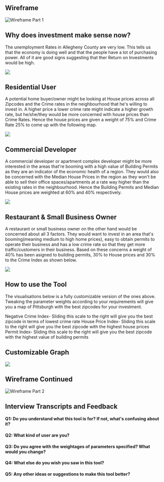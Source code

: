 
## Wireframe
![Wireframe Part 1](https://user-images.githubusercontent.com/56980097/74607257-5428b000-50a5-11ea-9fb2-790e98d34214.jpg)

## Why does investment make sense now?

The unemployment Rates in Allegheny County are very low. This tells us that the economy is doing well and that the people have a lot of purchasing power. All of it are good signs suggesting that ther Return on Investments would be high.

<div class='tableauPlaceholder' id='viz1581804189506' style='position: relative'><noscript><a href='#'><img alt=' ' src='https:&#47;&#47;public.tableau.com&#47;static&#47;images&#47;Un&#47;UnemploymentRate_15818041056040&#47;UnemploymentRate&#47;1_rss.png' style='border: none' /></a></noscript><object class='tableauViz'  style='display:none;'><param name='host_url' value='https%3A%2F%2Fpublic.tableau.com%2F' /> <param name='embed_code_version' value='3' /> <param name='site_root' value='' /><param name='name' value='UnemploymentRate_15818041056040&#47;UnemploymentRate' /><param name='tabs' value='no' /><param name='toolbar' value='yes' /><param name='static_image' value='https:&#47;&#47;public.tableau.com&#47;static&#47;images&#47;Un&#47;UnemploymentRate_15818041056040&#47;UnemploymentRate&#47;1.png' /> <param name='animate_transition' value='yes' /><param name='display_static_image' value='yes' /><param name='display_spinner' value='yes' /><param name='display_overlay' value='yes' /><param name='display_count' value='yes' /><param name='filter' value='publish=yes' /></object></div>
<script type='text/javascript'>                    var divElement = document.getElementById('viz1581804189506');                    var vizElement = divElement.getElementsByTagName('object')[0];                    vizElement.style.width='100%';vizElement.style.height=(divElement.offsetWidth*0.75)+'px';                    var scriptElement = document.createElement('script');                    scriptElement.src = 'https://public.tableau.com/javascripts/api/viz_v1.js';                    vizElement.parentNode.insertBefore(scriptElement, vizElement);                </script>

## Residential User

A potential home buyer/owner might be looking at House prices across all Zipcodes and the Crime rates in the neighbourhood that he's willing to invest in. A higher price a lower crime rate might indicate a higher growth rate, but he/she/they would be more concerned with house prices than Crime Rates. Hence the house prices are given a weight of 75% and Crime Rate 25% to come up with the following map. 

<div class='tableauPlaceholder' id='viz1581864602475' style='position: relative'><noscript><a href='#'><img alt=' ' src='https:&#47;&#47;public.tableau.com&#47;static&#47;images&#47;Re&#47;ResidentialUser&#47;AllinOne&#47;1_rss.png' style='border: none' /></a></noscript><object class='tableauViz'  style='display:none;'><param name='host_url' value='https%3A%2F%2Fpublic.tableau.com%2F' /> <param name='embed_code_version' value='3' /> <param name='site_root' value='' /><param name='name' value='ResidentialUser&#47;AllinOne' /><param name='tabs' value='no' /><param name='toolbar' value='yes' /><param name='static_image' value='https:&#47;&#47;public.tableau.com&#47;static&#47;images&#47;Re&#47;ResidentialUser&#47;AllinOne&#47;1.png' /> <param name='animate_transition' value='yes' /><param name='display_static_image' value='yes' /><param name='display_spinner' value='yes' /><param name='display_overlay' value='yes' /><param name='display_count' value='yes' /><param name='filter' value='publish=yes' /></object></div>
<script type='text/javascript'>                    var divElement = document.getElementById('viz1581864602475');                    var vizElement = divElement.getElementsByTagName('object')[0];                    if ( divElement.offsetWidth > 800 ) { vizElement.style.width='1000px';vizElement.style.height='827px';} else if ( divElement.offsetWidth > 500 ) { vizElement.style.width='1000px';vizElement.style.height='827px';} else { vizElement.style.width='100%';vizElement.style.height='1177px';}                     var scriptElement = document.createElement('script');                    scriptElement.src = 'https://public.tableau.com/javascripts/api/viz_v1.js';                    vizElement.parentNode.insertBefore(scriptElement, vizElement);                </script>

## Commercial Developer

A commercial developer or apartment complex developer might be more interested in the areas that're booming with a high value of Building Permits as they are an indicator of the economic health of a region. They would also be concerned with the Median House Prices in the region as they won't be able to sell their office spaces/apartments at a rate way higher than the existing rates in the neighbourhood. Hence the Building Permits and Median House prices are weighted at 60% and 40% respectively.


<div class='tableauPlaceholder' id='viz1581864947684' style='position: relative'><noscript><a href='#'><img alt=' ' src='https:&#47;&#47;public.tableau.com&#47;static&#47;images&#47;7C&#47;7CXKZYQRC&#47;1_rss.png' style='border: none' /></a></noscript><object class='tableauViz'  style='display:none;'><param name='host_url' value='https%3A%2F%2Fpublic.tableau.com%2F' /> <param name='embed_code_version' value='3' /> <param name='path' value='shared&#47;7CXKZYQRC' /> <param name='toolbar' value='yes' /><param name='static_image' value='https:&#47;&#47;public.tableau.com&#47;static&#47;images&#47;7C&#47;7CXKZYQRC&#47;1.png' /> <param name='animate_transition' value='yes' /><param name='display_static_image' value='yes' /><param name='display_spinner' value='yes' /><param name='display_overlay' value='yes' /><param name='display_count' value='yes' /><param name='filter' value='publish=yes' /></object></div>
<script type='text/javascript'>                    var divElement = document.getElementById('viz1581864947684');                    var vizElement = divElement.getElementsByTagName('object')[0];                    if ( divElement.offsetWidth > 800 ) { vizElement.style.width='1000px';vizElement.style.height='827px';} else if ( divElement.offsetWidth > 500 ) { vizElement.style.width='1000px';vizElement.style.height='827px';} else { vizElement.style.width='100%';vizElement.style.height='1177px';}                     var scriptElement = document.createElement('script');                    scriptElement.src = 'https://public.tableau.com/javascripts/api/viz_v1.js';                    vizElement.parentNode.insertBefore(scriptElement, vizElement);                </script>

## Restaurant & Small Business Owner

A restaurant or small business owner on the other hand would be concerned about all 3 factors. They would want to invest in an area that's booming(meaning medium to high home prices), easy to obtain permits to operate their business and has a low crime rate so that they get more traffic/customers in their business. Based on these concerns a weight of 40% has been asigned to building permits, 30% to House prices and 30% to the Crime Index as shown below.

<div class='tableauPlaceholder' id='viz1581865678833' style='position: relative'><noscript><a href='#'><img alt=' ' src='https:&#47;&#47;public.tableau.com&#47;static&#47;images&#47;Sm&#47;SmallBusinessUser&#47;AllinOne&#47;1_rss.png' style='border: none' /></a></noscript><object class='tableauViz'  style='display:none;'><param name='host_url' value='https%3A%2F%2Fpublic.tableau.com%2F' /> <param name='embed_code_version' value='3' /> <param name='site_root' value='' /><param name='name' value='SmallBusinessUser&#47;AllinOne' /><param name='tabs' value='no' /><param name='toolbar' value='yes' /><param name='static_image' value='https:&#47;&#47;public.tableau.com&#47;static&#47;images&#47;Sm&#47;SmallBusinessUser&#47;AllinOne&#47;1.png' /> <param name='animate_transition' value='yes' /><param name='display_static_image' value='yes' /><param name='display_spinner' value='yes' /><param name='display_overlay' value='yes' /><param name='display_count' value='yes' /><param name='filter' value='publish=yes' /></object></div>

<script type='text/javascript'>                    var divElement = document.getElementById('viz1581865678833');                    var vizElement = divElement.getElementsByTagName('object')[0];                    if ( divElement.offsetWidth > 800 ) { vizElement.style.width='1000px';vizElement.style.height='827px';} else if ( divElement.offsetWidth > 500 ) { vizElement.style.width='1000px';vizElement.style.height='827px';} else { vizElement.style.width='100%';vizElement.style.height='1477px';}                     var scriptElement = document.createElement('script');                    scriptElement.src = 'https://public.tableau.com/javascripts/api/viz_v1.js';                    vizElement.parentNode.insertBefore(scriptElement, vizElement);                </script>

## How to use the Tool

The visualisations below is a fully customizable version of the ones above. Tweaking the parameter weights according to your requirements will give you a map of Pittsburgh with the best zipcodes for your investment.

Negative Crime Index- Sliding this scale to the right will give you the best zipcode in terms of lowest crime rate
House Price Index- Sliding this scale to the right will give you the best zipcode with the highest house prices
Permit Index- Sliding this scale to the right will give you the best zipcode with the highest value of building permits

## Customizable Graph

<div class='tableauPlaceholder' id='viz1581818241599' style='position: relative'><noscript><a href='#'><img alt=' ' src='https:&#47;&#47;public.tableau.com&#47;static&#47;images&#47;Re&#47;RealyticsInvestmentBuddy&#47;AllinOne&#47;1_rss.png' style='border: none' /></a></noscript><object class='tableauViz'  style='display:none;'><param name='host_url' value='https%3A%2F%2Fpublic.tableau.com%2F' /> <param name='embed_code_version' value='3' /> <param name='site_root' value='' /><param name='name' value='RealyticsInvestmentBuddy&#47;AllinOne' /><param name='tabs' value='no' /><param name='toolbar' value='yes' /><param name='static_image' value='https:&#47;&#47;public.tableau.com&#47;static&#47;images&#47;Re&#47;RealyticsInvestmentBuddy&#47;AllinOne&#47;1.png' /> <param name='animate_transition' value='yes' /><param name='display_static_image' value='yes' /><param name='display_spinner' value='yes' /><param name='display_overlay' value='yes' /><param name='display_count' value='yes' /><param name='filter' value='publish=yes' /></object></div>
<script type='text/javascript'>                    var divElement = document.getElementById('viz1581818241599');                    var vizElement = divElement.getElementsByTagName('object')[0];                    if ( divElement.offsetWidth > 800 ) { vizElement.style.width='1000px';vizElement.style.height='827px';} else if ( divElement.offsetWidth > 500 ) { vizElement.style.width='1000px';vizElement.style.height='827px';} else { vizElement.style.width='100%';vizElement.style.height='1477px';}                     var scriptElement = document.createElement('script');                    scriptElement.src = 'https://public.tableau.com/javascripts/api/viz_v1.js';                    vizElement.parentNode.insertBefore(scriptElement, vizElement);                </script>


## Wireframe Continued
![Wireframe Part 2](https://user-images.githubusercontent.com/56980097/74607263-69054380-50a5-11ea-8060-e1a8bad5045f.jpg)

## Interview Transcripts and Feedback

#### Q1: Do you understand what this tool is for? If not, what's confusing about it?

#### Q2: What kind of user are you?

#### Q3: Do you agree with the weightages of parameters specified? What would you change?

#### Q4: What else do you wish you saw in this tool?

#### Q5: Any other ideas or suggestions to make this tool better?

